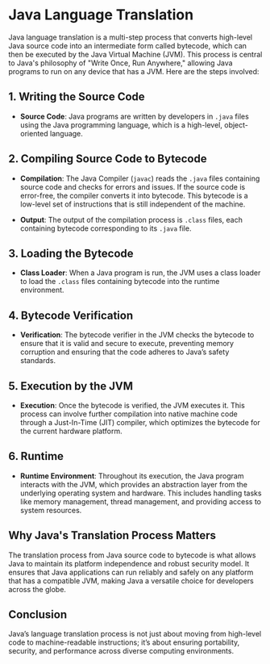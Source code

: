 # Java Language Translation

Java language translation is a multi-step process that converts high-level Java source code into an intermediate form called bytecode, which can then be executed by the Java Virtual Machine (JVM). This process is central to Java's philosophy of "Write Once, Run Anywhere," allowing Java programs to run on any device that has a JVM. Here are the steps involved:

## 1. Writing the Source Code

- **Source Code**: Java programs are written by developers in `.java` files using the Java programming language, which is a high-level, object-oriented language.

## 2. Compiling Source Code to Bytecode

- **Compilation**: The Java Compiler (`javac`) reads the `.java` files containing source code and checks for errors and issues. If the source code is error-free, the compiler converts it into bytecode. This bytecode is a low-level set of instructions that is still independent of the machine.

- **Output**: The output of the compilation process is `.class` files, each containing bytecode corresponding to its `.java` file.

## 3. Loading the Bytecode

- **Class Loader**: When a Java program is run, the JVM uses a class loader to load the `.class` files containing bytecode into the runtime environment.

## 4. Bytecode Verification

- **Verification**: The bytecode verifier in the JVM checks the bytecode to ensure that it is valid and secure to execute, preventing memory corruption and ensuring that the code adheres to Java’s safety standards.

## 5. Execution by the JVM

- **Execution**: Once the bytecode is verified, the JVM executes it. This process can involve further compilation into native machine code through a Just-In-Time (JIT) compiler, which optimizes the bytecode for the current hardware platform.

## 6. Runtime

- **Runtime Environment**: Throughout its execution, the Java program interacts with the JVM, which provides an abstraction layer from the underlying operating system and hardware. This includes handling tasks like memory management, thread management, and providing access to system resources.

## Why Java's Translation Process Matters

The translation process from Java source code to bytecode is what allows Java to maintain its platform independence and robust security model. It ensures that Java applications can run reliably and safely on any platform that has a compatible JVM, making Java a versatile choice for developers across the globe.

## Conclusion

Java’s language translation process is not just about moving from high-level code to machine-readable instructions; it’s about ensuring portability, security, and performance across diverse computing environments.
